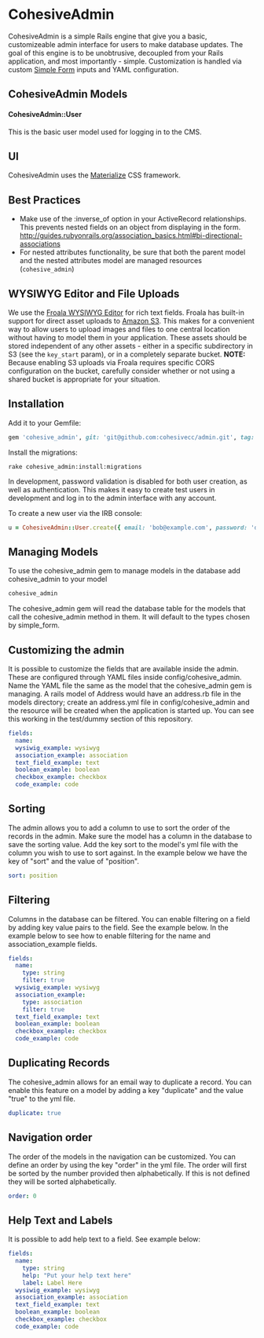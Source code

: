 # CohesiveAdmin

CohesiveAdmin is a simple Rails engine that give you a basic, customizeable admin interface for users to make database updates. The goal of this engine is to be unobtrusive, decoupled from your Rails application, and most importantly - simple. Customization is handled via custom [Simple Form](https://github.com/plataformatec/simple_form) inputs and YAML configuration.

## CohesiveAdmin Models
#### CohesiveAdmin::User
This is the basic user model used for logging in to the CMS.

## UI
CohesiveAdmin uses the [Materialize](http://materializecss.com/) CSS framework.


## Best Practices
  * Make use of the :inverse_of option in your ActiveRecord relationships. This prevents nested fields on an object from displaying in the form. http://guides.rubyonrails.org/association_basics.html#bi-directional-associations
  * For nested attributes functionality, be sure that both the parent model and the nested attributes model are managed resources (`cohesive_admin`)

## WYSIWYG Editor and File Uploads
We use the [Froala WYSIWYG Editor](https://www.froala.com/wysiwyg-editor) for rich text fields. Froala has built-in support for direct asset uploads to [Amazon S3](https://aws.amazon.com/s3/). This makes for a convenient way to allow users to upload images and files to one central location without having to model them in your application. These assets should be stored independent of any other assets - either in a specific subdirectory in S3 (see the `key_start` param), or in a completely separate bucket. **NOTE:** Because enabling S3 uploads via Froala requires specific CORS configuration on the bucket, carefully consider whether or not using a shared bucket is appropriate for your situation.


## Installation
Add it to your Gemfile:

```ruby
gem 'cohesive_admin', git: 'git@github.com:cohesivecc/admin.git', tag: "<specific tag number here>"
```

Install the migrations:

```console
rake cohesive_admin:install:migrations
```

In development, password validation is disabled for both user creation, as well as authentication. This makes it easy to create test users in development and log in to the admin interface with any account.

To create a new user via the IRB console:

```ruby
u = CohesiveAdmin::User.create({ email: 'bob@example.com', password: 'doesNOTmatter', name: 'Admin User' })
```

## Managing Models

To use the cohesive_admin gem to manage models in the database add cohesive_admin to your model

```ruby
cohesive_admin
```

The cohesive_admin gem will read the database table for the models that call the cohesive_admin method in them.  It will default to the types chosen by simple_form.  

## Customizing the admin

It is possible to customize the fields that are available inside the admin.  These are configured through YAML files inside config/cohesive_admin. Name the YAML file the same as the model that the cohesive_admin gem is managing.  A rails model of Address would have an address.rb file in the models directory; create an address.yml file in config/cohesive_admin and the resource will be created when the application is started up.  You can see this working in the test/dummy section of this repository.

```yml
fields:
  name:
  wysiwig_example: wysiwyg
  association_example: association
  text_field_example: text
  boolean_example: boolean
  checkbox_example: checkbox
  code_example: code
```

## Sorting

The admin allows you to add a column to use to sort the order of the records in the admin.  Make sure the model has a column in the database to save the sorting value.  Add the key sort to the model's yml file with the column you wish to use to sort against. In the example below we have the key of "sort" and the value of "position".

```yml
sort: position
```

## Filtering

Columns in the database can be filtered. You can enable filtering on a field by adding key value pairs to the field.  See the example below. In the example below to see how to enable filtering for the name and association_example fields.

```yml
fields:
  name:
    type: string
    filter: true
  wysiwig_example: wysiwyg
  association_example:
    type: association
    filter: true
  text_field_example: text
  boolean_example: boolean
  checkbox_example: checkbox
  code_example: code
```

## Duplicating Records

The cohesive_admin allows for an email way to duplicate a record.  You can enable this feature on a model by adding a key "duplicate" and the value "true" to the yml file.

```yml
duplicate: true
```

## Navigation order

The order of the models in the navigation can be customized.  You can define an order by using the key "order" in the yml file.  The order will first be sorted by the number provided then alphabetically. If this is not defined they will be sorted alphabetically.

```yml
order: 0
```

## Help Text and Labels

It is possible to add help text to a field.  See example below:

```yml
fields:
  name:
    type: string
    help: "Put your help text here"
    label: Label Here
  wysiwig_example: wysiwyg
  association_example: association
  text_field_example: text
  boolean_example: boolean
  checkbox_example: checkbox
  code_example: code
```
